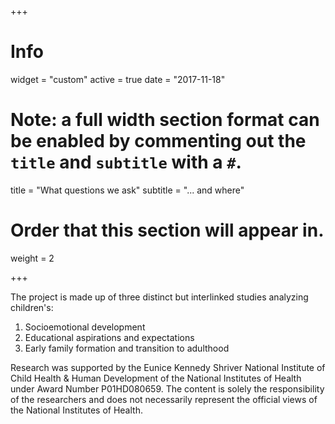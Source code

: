 +++
# Info
widget = "custom"
active = true
date = "2017-11-18"

# Note: a full width section format can be enabled by commenting out the `title` and `subtitle` with a `#`.
title = "What questions we ask"
subtitle = "... and where"

# Order that this section will appear in.
weight = 2

+++

The project is made up of three distinct but interlinked studies analyzing children's:

1. Socioemotional development
2. Educational aspirations and expectations
3. Early family formation and transition to adulthood

Research was supported by the Eunice Kennedy Shriver National Institute of Child Health & Human Development of the National Institutes of Health under Award Number P01HD080659. The content is solely the responsibility of the researchers and does not necessarily represent the official views of the National Institutes of Health.
